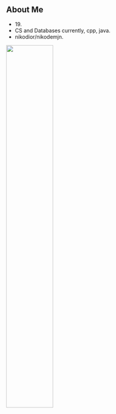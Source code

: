 ## About Me
- 19\.
- CS and Databases currently, cpp, java.
- nikodior/nikodemjn.

<img width="50%" src="https://github-readme-stats.vercel.app/api?username=nikodior&count_private=true&include_all_commits=true&show_icons=true&theme=midnight-purple&icon_color=fff&hide_border=true">
